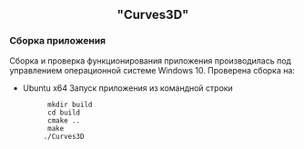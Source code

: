 <h2 align="center">"Curves3D"</h2>

 

### <a name="Сборка">Сборка приложения</a>
Сборка и проверка функционирования приложения производилась под управлением операционной системе Windows 10.
Проверена сборка на:

* Ubuntu x64 
Запуск приложения из командной строки

  	        mkdir build
  	        cd build
  	        cmake ..
  	        make
           ./Curves3D
